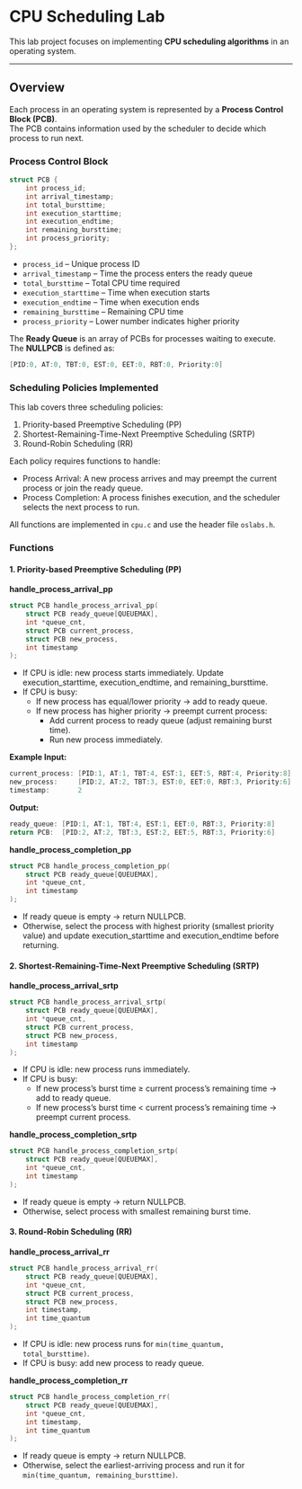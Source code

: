 # CPU Scheduling Lab

This lab project focuses on implementing **CPU scheduling algorithms** in an operating system.

---

## Overview

Each process in an operating system is represented by a **Process Control Block (PCB)**.\
The PCB contains information used by the scheduler to decide which process to run next.

### Process Control Block

```c
struct PCB {
    int process_id;
    int arrival_timestamp;
    int total_bursttime;
    int execution_starttime;
    int execution_endtime;
    int remaining_bursttime;
    int process_priority;
};
```

- `process_id` – Unique process ID
- `arrival_timestamp` – Time the process enters the ready queue
- `total_bursttime` – Total CPU time required
- `execution_starttime` – Time when execution starts
- `execution_endtime` – Time when execution ends
- `remaining_bursttime` – Remaining CPU time
- `process_priority` – Lower number indicates higher priority

The **Ready Queue** is an array of PCBs for processes waiting to execute.\
The **NULLPCB** is defined as:

```c
[PID:0, AT:0, TBT:0, EST:0, EET:0, RBT:0, Priority:0]
```

### Scheduling Policies Implemented

This lab covers three scheduling policies:

1. Priority-based Preemptive Scheduling (PP)
2. Shortest-Remaining-Time-Next Preemptive Scheduling (SRTP)
3. Round-Robin Scheduling (RR)

Each policy requires functions to handle:

- Process Arrival: A new process arrives and may preempt the current process or join the ready queue.
- Process Completion: A process finishes execution, and the scheduler selects the next process to run.

All functions are implemented in `cpu.c` and use the header file `oslabs.h`.

### Functions

#### 1. Priority-based Preemptive Scheduling (PP)

**handle\_process\_arrival\_pp**

```c
struct PCB handle_process_arrival_pp(
    struct PCB ready_queue[QUEUEMAX],
    int *queue_cnt,
    struct PCB current_process,
    struct PCB new_process,
    int timestamp
);
```

- If CPU is idle: new process starts immediately. Update execution\_starttime, execution\_endtime, and remaining\_bursttime.
- If CPU is busy:
  - If new process has equal/lower priority → add to ready queue.
  - If new process has higher priority → preempt current process:
    - Add current process to ready queue (adjust remaining burst time).
    - Run new process immediately.

**Example Input:**

```c
current_process: [PID:1, AT:1, TBT:4, EST:1, EET:5, RBT:4, Priority:8]
new_process:     [PID:2, AT:2, TBT:3, EST:0, EET:0, RBT:3, Priority:6]
timestamp:       2
```

**Output:**

```c
ready_queue: [PID:1, AT:1, TBT:4, EST:1, EET:0, RBT:3, Priority:8]
return PCB:  [PID:2, AT:2, TBT:3, EST:2, EET:5, RBT:3, Priority:6]
```

**handle\_process\_completion\_pp**

```c
struct PCB handle_process_completion_pp(
    struct PCB ready_queue[QUEUEMAX],
    int *queue_cnt,
    int timestamp
);
```

- If ready queue is empty → return NULLPCB.
- Otherwise, select the process with highest priority (smallest priority value) and update execution\_starttime and execution\_endtime before returning.

#### 2. Shortest-Remaining-Time-Next Preemptive Scheduling (SRTP)

**handle\_process\_arrival\_srtp**

```c
struct PCB handle_process_arrival_srtp(
    struct PCB ready_queue[QUEUEMAX],
    int *queue_cnt,
    struct PCB current_process,
    struct PCB new_process,
    int timestamp
);
```

- If CPU is idle: new process runs immediately.
- If CPU is busy:
  - If new process’s burst time ≥ current process’s remaining time → add to ready queue.
  - If new process’s burst time < current process’s remaining time → preempt current process.

**handle\_process\_completion\_srtp**

```c
struct PCB handle_process_completion_srtp(
    struct PCB ready_queue[QUEUEMAX],
    int *queue_cnt,
    int timestamp
);
```

- If ready queue is empty → return NULLPCB.
- Otherwise, select process with smallest remaining burst time.

#### 3. Round-Robin Scheduling (RR)

**handle\_process\_arrival\_rr**

```c
struct PCB handle_process_arrival_rr(
    struct PCB ready_queue[QUEUEMAX],
    int *queue_cnt,
    struct PCB current_process,
    struct PCB new_process,
    int timestamp,
    int time_quantum
);
```

- If CPU is idle: new process runs for `min(time_quantum, total_bursttime)`.
- If CPU is busy: add new process to ready queue.

**handle\_process\_completion\_rr**

```c
struct PCB handle_process_completion_rr(
    struct PCB ready_queue[QUEUEMAX],
    int *queue_cnt,
    int timestamp,
    int time_quantum
);
```

- If ready queue is empty → return NULLPCB.
- Otherwise, select the earliest-arriving process and run it for `min(time_quantum, remaining_bursttime)`.

